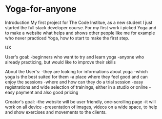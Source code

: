 # Yoga-for-anyone
Introduction
My first project for The Code Institue, as a new student I just started the full stack developer course. For my first work i picked Yoga and to make a website what helps and shows other people like me for example who never practiced Yoga, how to start to make the first step.

UX

User's goal:
-beginners who want to try and learn yoga
-anyone who already practicing, but would like to improve their skills

About the User's:
-they are looking for informations about yoga
-which yoga is the best suited for them
-a place where they feel good and can enjoy the sessions 
-where and how can they do a trial session
-easy registrations and wide selection of trainings, either in a studio or online
-easy payment and also good pricing

Creator's goal:
-the website will be user friendly, one-scrolling page
-it will work on all device
-presentation of images, videos on a wide space, to help and show exercises and movements to the clients.
